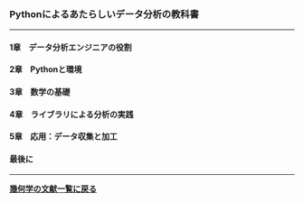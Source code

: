 ### Pythonによるあたらしいデータ分析の教科書

---


#### 1章　データ分析エンジニアの役割


#### 2章　Pythonと環境


#### 3章　数学の基礎


#### 4章　ライブラリによる分析の実践


#### 5章　応用：データ収集と加工


#### 最後に



---

**[幾何学の文献一覧に戻る](/posts/20190731)**
